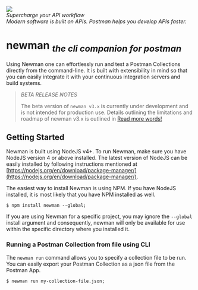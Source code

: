 <a href="https://www.getpostman.com/"><img src="https://raw.githubusercontent.com/postmanlabs/postmanlabs.github.io/develop/global-artefacts/postman-logo%2Btext-320x132.png" /></a><br />
_Supercharge your API workflow<br/>Modern software is built on APIs. Postman helps you develop APIs faster._

# newman <sub>_the cli companion for postman_</sub>

Using Newman one can effortlessly run and test a Postman Collections directly from the command-line. It is built with extensibility in mind so that you can easily integrate it with your continuous integration servers and build systems.

> *BETA RELEASE NOTES*
> 
> The beta version of `newman v3.x` is currently under development and is not intended for production use. Details outlining the limitations and roadmap of newman v3.x is outlined in [Read more words!](BETA.md)


## Getting Started

Newman is built using NodeJS v4+. To run Newman, make sure you have NodeJS version 4 or above installed. The latest version of NodeJS can be easily installed by following instructions mentioned at [https://nodejs.org/en/download/package-manager/](https://nodejs.org/en/download/package-manager/).

The easiest way to install Newman is using NPM. If you have NodeJS installed, it is most likely that you have NPM installed as well.

```terminal
$ npm install newman --global;
```

If you are using Newman for a specific project, you may ignore the `--global` install argument and consequently, newman will only be available for use within the specific directory where you installed it.

### Running a Postman Collection from file using CLI

The `newman run` command allows you to specify a collection file to be run. You can easily export your Postman Collection as a json file from the Postman App.

```terminal
$ newman run my-collection-file.json;
```
